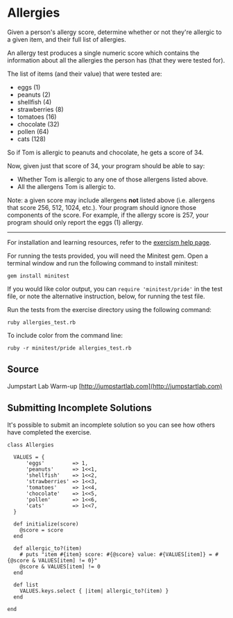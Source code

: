 # Allergies

Given a person's allergy score, determine whether or not they're allergic to a given item, and their full list of allergies.

An allergy test produces a single numeric score which contains the
information about all the allergies the person has (that they were
tested for).

The list of items (and their value) that were tested are:

* eggs (1)
* peanuts (2)
* shellfish (4)
* strawberries (8)
* tomatoes (16)
* chocolate (32)
* pollen (64)
* cats (128)

So if Tom is allergic to peanuts and chocolate, he gets a score of 34.

Now, given just that score of 34, your program should be able to say:

- Whether Tom is allergic to any one of those allergens listed above.
- All the allergens Tom is allergic to.

Note: a given score may include allergens **not** listed above (i.e.
allergens that score 256, 512, 1024, etc.).  Your program should
ignore those components of the score.  For example, if the allergy
score is 257, your program should only report the eggs (1) allergy.

* * * *

For installation and learning resources, refer to the
[exercism help page](http://exercism.io/languages/ruby).

For running the tests provided, you will need the Minitest gem. Open a
terminal window and run the following command to install minitest:

    gem install minitest

If you would like color output, you can `require 'minitest/pride'` in
the test file, or note the alternative instruction, below, for running
the test file.

Run the tests from the exercise directory using the following command:

    ruby allergies_test.rb

To include color from the command line:

    ruby -r minitest/pride allergies_test.rb


## Source

Jumpstart Lab Warm-up [http://jumpstartlab.com](http://jumpstartlab.com)

## Submitting Incomplete Solutions
It's possible to submit an incomplete solution so you can see how others have completed the exercise.


    class Allergies

      VALUES = {
          'eggs'         => 1,
          'peanuts'      => 1<<1,
          'shellfish'    => 1<<2,
          'strawberries' => 1<<3,
          'tomatoes'     => 1<<4,
          'chocolate'    => 1<<5,
          'pollen'       => 1<<6,
          'cats'         => 1<<7,
      }

      def initialize(score)
        @score = score
      end
    
      def allergic_to?(item)
        # puts "item #{item} score: #{@score} value: #{VALUES[item]} = #{@score & VALUES[item] != 0}"
        @score & VALUES[item] != 0
      end
    
      def list
        VALUES.keys.select { |item| allergic_to?(item) }
      end
    
    end